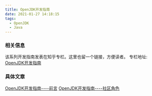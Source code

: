 ```yaml
---
title: OpenJDK开发指南
date: 2021-01-27 14:18:15
tags:
  - OpenJDK
  - Java
---
```


### 相关信息
该系列开发指南发表在知乎专栏。这里也留一个链接，方便读者。
专栏地址: [OpenJDK开发指南](https://www.zhihu.com/column/c_1336779862313566208)

### 具体文章
[OpenJDK开发指南----前言](https://zhuanlan.zhihu.com/p/347268725)
[OpenJDK开发指南----社区角色](https://zhuanlan.zhihu.com/p/347754486)

